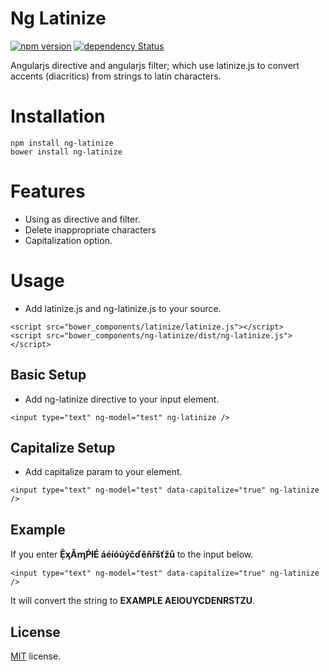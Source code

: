 # Ng Latinize
[![npm version](https://badge.fury.io/js/ng-latinize.svg)](https://badge.fury.io/js/ng-latinize)
[![dependency Status](https://david-dm.org/eraycetinay/ng-latinize.svg)](https://david-dm.org/eraycetinay/ng-latinize.svg)

Angularjs directive and angularjs filter; which use latinize.js to convert accents (diacritics) from strings to latin characters.

# Installation
```
npm install ng-latinize
bower install ng-latinize
```
# Features
- Using as directive and filter.
- Delete inappropriate characters
- Capitalization option.
# Usage
- Add latinize.js and ng-latinize.js to your source.
```
<script src="bower_components/latinize/latinize.js"></script>
<script src="bower_components/ng-latinize/dist/ng-latinize.js"></script>
```
## Basic Setup
- Add ng-latinize directive to your input element.
```
<input type="text" ng-model="test" ng-latinize />
```
## Capitalize Setup
- Add capitalize param to your element.
```
<input type="text" ng-model="test" data-capitalize="true" ng-latinize />
```
## Example
If you enter **ỆᶍǍᶆṔƚÉ áéíóúýčďěňřšťžů** to the input below.
```
<input type="text" ng-model="test" data-capitalize="true" ng-latinize />
```
It will convert the string to **EXAMPLE AEIOUYCDENRSTZU**.
## License
[MIT](LICENSE) license.
